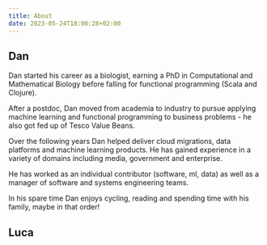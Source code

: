 ```yaml
---
title: About
date: 2023-05-24T18:00:28+02:00
---
```


## Dan

Dan started his career as a biologist, earning a PhD in Computational and Mathematical Biology before falling for functional programming (Scala and Clojure).

After a postdoc, Dan moved from academia to industry to pursue applying machine learning and functional programming to business problems - he also got fed up of Tesco Value Beans.

Over the following years Dan helped deliver cloud migrations, data platforms and machine learning products. He has gained experience in a variety of domains including media, government and enterprise. 

He has worked as an individual contributor (software, ml, data) as well as a manager of software and systems engineering teams.

In his spare time Dan enjoys cycling, reading and spending time with his family, maybe in that order!

## Luca

